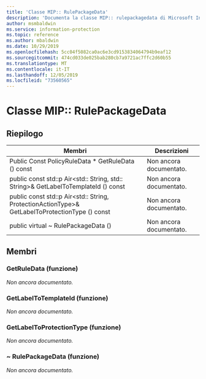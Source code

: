 ```yaml
---
title: 'Classe MIP:: RulePackageData'
description: 'Documenta la classe MIP:: rulepackagedata di Microsoft Information Protection (MIP) SDK.'
author: msmbaldwin
ms.service: information-protection
ms.topic: reference
ms.author: mbaldwin
ms.date: 10/29/2019
ms.openlocfilehash: 5cc04f5082ca0ac6e3cd9153834064794b9eaf12
ms.sourcegitcommit: 474cd033de025bab280cb7a9721ac7ffc2d60b55
ms.translationtype: MT
ms.contentlocale: it-IT
ms.lasthandoff: 12/05/2019
ms.locfileid: "73560565"
---
```

# <a name="class-miprulepackagedata"></a>Classe MIP:: RulePackageData 
  
## <a name="summary"></a>Riepilogo
 Membri                        | Descrizioni                                
--------------------------------|---------------------------------------------
Public Const PolicyRuleData * GetRuleData () const  | Non ancora documentato.
public const std::p Air\<std:: String, std:: String\>& GetLabelToTemplateId () const  | Non ancora documentato.
public const std::p Air\<std:: String, ProtectionActionType\>& GetLabelToProtectionType () const  | Non ancora documentato.
public virtual ~ RulePackageData ()  | Non ancora documentato.
  
## <a name="members"></a>Membri
  
### <a name="getruledata-function"></a>GetRuleData (funzione)
_Non ancora documentato._

  
### <a name="getlabeltotemplateid-function"></a>GetLabelToTemplateId (funzione)
_Non ancora documentato._

  
### <a name="getlabeltoprotectiontype-function"></a>GetLabelToProtectionType (funzione)
_Non ancora documentato._

  
### <a name="rulepackagedata-function"></a>~ RulePackageData (funzione)
_Non ancora documentato._

